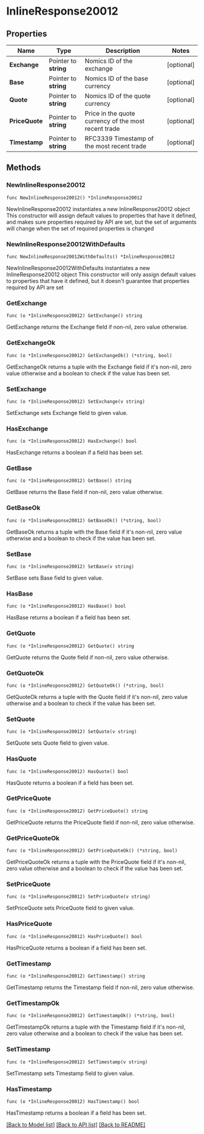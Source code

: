 # InlineResponse20012

## Properties

Name | Type | Description | Notes
------------ | ------------- | ------------- | -------------
**Exchange** | Pointer to **string** | Nomics ID of the exchange | [optional] 
**Base** | Pointer to **string** | Nomics ID of the base currency | [optional] 
**Quote** | Pointer to **string** | Nomics ID of the quote currency | [optional] 
**PriceQuote** | Pointer to **string** | Price in the quote currency of the most recent trade | [optional] 
**Timestamp** | Pointer to **string** | RFC3339 Timestamp of the most recent trade | [optional] 

## Methods

### NewInlineResponse20012

`func NewInlineResponse20012() *InlineResponse20012`

NewInlineResponse20012 instantiates a new InlineResponse20012 object
This constructor will assign default values to properties that have it defined,
and makes sure properties required by API are set, but the set of arguments
will change when the set of required properties is changed

### NewInlineResponse20012WithDefaults

`func NewInlineResponse20012WithDefaults() *InlineResponse20012`

NewInlineResponse20012WithDefaults instantiates a new InlineResponse20012 object
This constructor will only assign default values to properties that have it defined,
but it doesn't guarantee that properties required by API are set

### GetExchange

`func (o *InlineResponse20012) GetExchange() string`

GetExchange returns the Exchange field if non-nil, zero value otherwise.

### GetExchangeOk

`func (o *InlineResponse20012) GetExchangeOk() (*string, bool)`

GetExchangeOk returns a tuple with the Exchange field if it's non-nil, zero value otherwise
and a boolean to check if the value has been set.

### SetExchange

`func (o *InlineResponse20012) SetExchange(v string)`

SetExchange sets Exchange field to given value.

### HasExchange

`func (o *InlineResponse20012) HasExchange() bool`

HasExchange returns a boolean if a field has been set.

### GetBase

`func (o *InlineResponse20012) GetBase() string`

GetBase returns the Base field if non-nil, zero value otherwise.

### GetBaseOk

`func (o *InlineResponse20012) GetBaseOk() (*string, bool)`

GetBaseOk returns a tuple with the Base field if it's non-nil, zero value otherwise
and a boolean to check if the value has been set.

### SetBase

`func (o *InlineResponse20012) SetBase(v string)`

SetBase sets Base field to given value.

### HasBase

`func (o *InlineResponse20012) HasBase() bool`

HasBase returns a boolean if a field has been set.

### GetQuote

`func (o *InlineResponse20012) GetQuote() string`

GetQuote returns the Quote field if non-nil, zero value otherwise.

### GetQuoteOk

`func (o *InlineResponse20012) GetQuoteOk() (*string, bool)`

GetQuoteOk returns a tuple with the Quote field if it's non-nil, zero value otherwise
and a boolean to check if the value has been set.

### SetQuote

`func (o *InlineResponse20012) SetQuote(v string)`

SetQuote sets Quote field to given value.

### HasQuote

`func (o *InlineResponse20012) HasQuote() bool`

HasQuote returns a boolean if a field has been set.

### GetPriceQuote

`func (o *InlineResponse20012) GetPriceQuote() string`

GetPriceQuote returns the PriceQuote field if non-nil, zero value otherwise.

### GetPriceQuoteOk

`func (o *InlineResponse20012) GetPriceQuoteOk() (*string, bool)`

GetPriceQuoteOk returns a tuple with the PriceQuote field if it's non-nil, zero value otherwise
and a boolean to check if the value has been set.

### SetPriceQuote

`func (o *InlineResponse20012) SetPriceQuote(v string)`

SetPriceQuote sets PriceQuote field to given value.

### HasPriceQuote

`func (o *InlineResponse20012) HasPriceQuote() bool`

HasPriceQuote returns a boolean if a field has been set.

### GetTimestamp

`func (o *InlineResponse20012) GetTimestamp() string`

GetTimestamp returns the Timestamp field if non-nil, zero value otherwise.

### GetTimestampOk

`func (o *InlineResponse20012) GetTimestampOk() (*string, bool)`

GetTimestampOk returns a tuple with the Timestamp field if it's non-nil, zero value otherwise
and a boolean to check if the value has been set.

### SetTimestamp

`func (o *InlineResponse20012) SetTimestamp(v string)`

SetTimestamp sets Timestamp field to given value.

### HasTimestamp

`func (o *InlineResponse20012) HasTimestamp() bool`

HasTimestamp returns a boolean if a field has been set.


[[Back to Model list]](../README.md#documentation-for-models) [[Back to API list]](../README.md#documentation-for-api-endpoints) [[Back to README]](../README.md)


